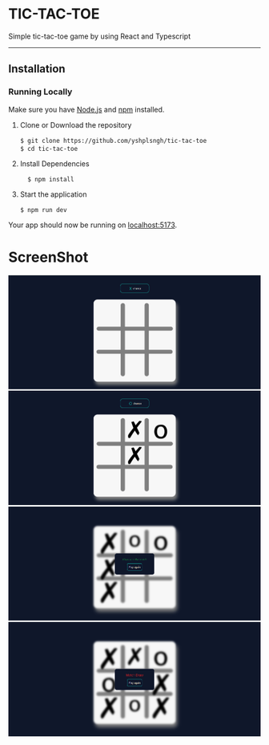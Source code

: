 # TIC-TAC-TOE

Simple tic-tac-toe game by using React and Typescript

---
## Installation
### Running Locally
Make sure you have [Node.js](https://nodejs.org/) and [npm](https://www.npmjs.com/) installed.

1. Clone or Download the repository

	```
	$ git clone https://github.com/yshplsngh/tic-tac-toe
	$ cd tic-tac-toe
	```
 
2. Install Dependencies
	
    ```
	  $ npm install
    ```

3. Start the application

	```
	$ npm run dev
	```

Your app should now be running on [localhost:5173](http://localhost:5173/).

# ScreenShot

![Screenshot 2024-03-16 004514.png](src%2Fassets%2FscreenShot%2FScreenshot%202024-03-16%20004514.png)
![Screenshot 2024-03-16 004529.png](src%2Fassets%2FscreenShot%2FScreenshot%202024-03-16%20004529.png)
![Screenshot 2024-03-16 004702.png](src%2Fassets%2FscreenShot%2FScreenshot%202024-03-16%20004702.png)
![Screenshot 2024-03-16 004715.png](src%2Fassets%2FscreenShot%2FScreenshot%202024-03-16%20004715.png)
